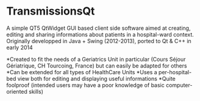 # TransmissionsQt

A simple QT5 QtWidget GUI based client side software aimed at creating, editing and sharing informations about patients in a hospital-ward context.
Originally developped in Java + Swing (2012-2013), ported to Qt & C++ in early 2014

*Created to fit the needs of a Geriatrics Unit in particular (Cours Séjour Gériatrique, CH Tourcoing, France) but can easily be adapted for others
*Can be extended for all types of HealthCare Units
*Uses a per-hospital-bed view both for editing and displaying useful informations
*Quite foolproof (intended users may have a poor knowledge of basic computer-oriented skills)